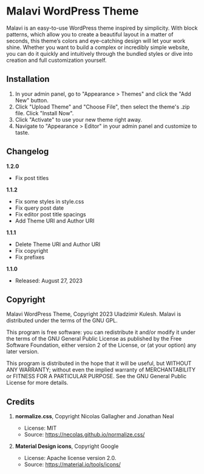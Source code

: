 # Malavi WordPress Theme

Malavi is an easy-to-use WordPress theme inspired by simplicity. With block patterns, which allow you to create a beautiful layout in a matter of seconds, this theme’s colors and eye-catching design will let your work shine. Whether you want to build a complex or incredibly simple website, you can do it quickly and intuitively through the bundled styles or dive into creation and full customization yourself.

## Installation

1. In your admin panel, go to "Appearance > Themes" and click the "Add New" button.
2. Click "Upload Theme" and "Choose File", then select the theme's .zip file. Click "Install Now".
3. Click "Activate" to use your new theme right away.
4. Navigate to "Appearance > Editor" in your admin panel and customize to taste.

## Changelog

**1.2.0**
* Fix post titles

**1.1.2**
* Fix some styles in style.css
* Fix query post date
* Fix editor post title spacings
* Add Theme URI and Author URI

**1.1.1**
* Delete Theme URI and Author URI
* Fix copyright
* Fix prefixes

**1.1.0**
* Released: August 27, 2023

## Copyright

Malavi WordPress Theme, Copyright 2023 Uladzimir Kulesh.
Malavi is distributed under the terms of the GNU GPL.

This program is free software: you can redistribute it and/or modify
it under the terms of the GNU General Public License as published by
the Free Software Foundation, either version 2 of the License, or
(at your option) any later version.

This program is distributed in the hope that it will be useful,
but WITHOUT ANY WARRANTY; without even the implied warranty of
MERCHANTABILITY or FITNESS FOR A PARTICULAR PURPOSE. See the
GNU General Public License for more details.

## Credits

1. **normalize.css**, Copyright Nicolas Gallagher and Jonathan Neal
   * License: MIT
   * Source: https://necolas.github.io/normalize.css/

2. **Material Design icons**, Copyright Google
   * License: Apache license version 2.0.
   * Source: https://material.io/tools/icons/

